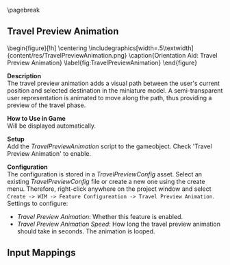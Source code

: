 
\pagebreak

## Travel Preview Animation

\begin{figure}[!h]
    \centering
    \includegraphics[width=.5\textwidth]{content/res/TravelPreviewAnimation.png}
    \caption{Orientation Aid: Travel Preview Animation}
    \label{fig:TravelPreviewAnimation}
\end{figure}

**Description**  
The travel preview animation adds a visual path between the user's current position and selected destination in the miniature model. A semi-transparent user representation is animated to move along the path, thus providing a preview of the travel phase.

**How to Use in Game**  
Will be displayed automatically.

**Setup**  
Add the *TravelPreviewAnimation* script to the gameobject. Check 'Travel Preview Animation' to enable.

**Configuration**  
The configuration is stored in a *TravelPreviewConfig* asset. Select an existing *TravelPreviewConfig* file or create a new one using the create menu. Therefore, right-click anywhere on the project window and select `Create -> WIM -> Feature Configureation -> Travel Preview Animation`. Settings to configure:

- *Travel Preview Animation*: Whether this feature is enabled.
- *Travel Preview Animation Speed*: How long the travel preview animation should take in seconds. The animation is looped.

**Input Mappings**  
 -
